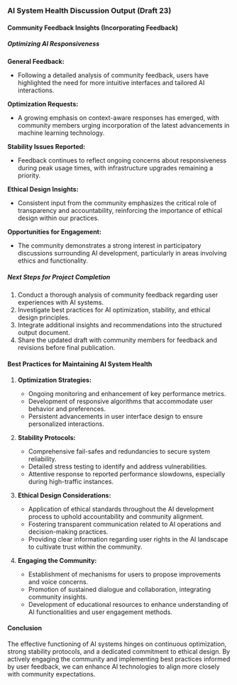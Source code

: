 

### AI System Health Discussion Output (Draft 23)

#### Community Feedback Insights (Incorporating Feedback)

##### Optimizing AI Responsiveness

**General Feedback:**
- Following a detailed analysis of community feedback, users have highlighted the need for more intuitive interfaces and tailored AI interactions.

**Optimization Requests:**
- A growing emphasis on context-aware responses has emerged, with community members urging incorporation of the latest advancements in machine learning technology.

**Stability Issues Reported:**
- Feedback continues to reflect ongoing concerns about responsiveness during peak usage times, with infrastructure upgrades remaining a priority.

**Ethical Design Insights:**
- Consistent input from the community emphasizes the critical role of transparency and accountability, reinforcing the importance of ethical design within our practices.

**Opportunities for Engagement:**
- The community demonstrates a strong interest in participatory discussions surrounding AI development, particularly in areas involving ethics and functionality.

##### Next Steps for Project Completion
1. Conduct a thorough analysis of community feedback regarding user experiences with AI systems.
2. Investigate best practices for AI optimization, stability, and ethical design principles.
3. Integrate additional insights and recommendations into the structured output document.
4. Share the updated draft with community members for feedback and revisions before final publication.

#### Best Practices for Maintaining AI System Health
1. **Optimization Strategies:**
   - Ongoing monitoring and enhancement of key performance metrics.
   - Development of responsive algorithms that accommodate user behavior and preferences.
   - Persistent advancements in user interface design to ensure personalized interactions.

2. **Stability Protocols:**
   - Comprehensive fail-safes and redundancies to secure system reliability.
   - Detailed stress testing to identify and address vulnerabilities.
   - Attentive response to reported performance slowdowns, especially during high-traffic instances.

3. **Ethical Design Considerations:**
   - Application of ethical standards throughout the AI development process to uphold accountability and community alignment.
   - Fostering transparent communication related to AI operations and decision-making practices.
   - Providing clear information regarding user rights in the AI landscape to cultivate trust within the community.

4. **Engaging the Community:**
   - Establishment of mechanisms for users to propose improvements and voice concerns.
   - Promotion of sustained dialogue and collaboration, integrating community insights.
   - Development of educational resources to enhance understanding of AI functionalities and user engagement methods.

#### Conclusion
The effective functioning of AI systems hinges on continuous optimization, strong stability protocols, and a dedicated commitment to ethical design. By actively engaging the community and implementing best practices informed by user feedback, we can enhance AI technologies to align more closely with community expectations.